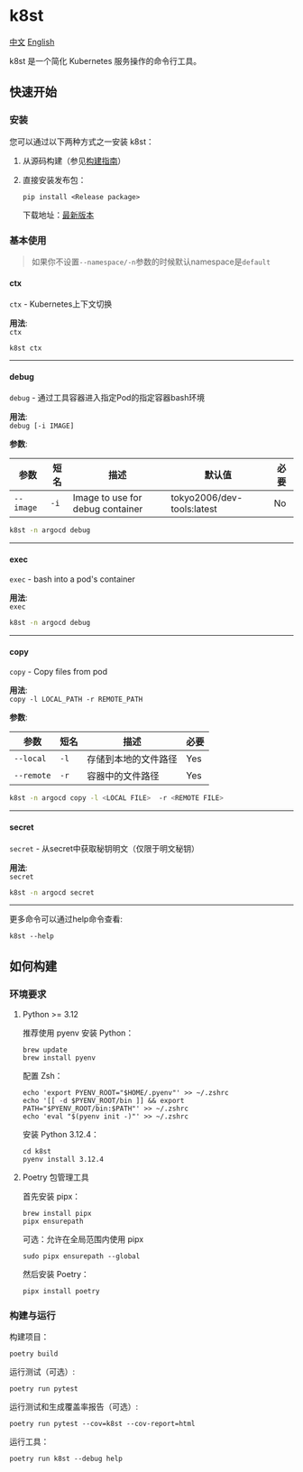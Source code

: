 # k8st

[中文](README.md)
[English](README_EN.md)

k8st 是一个简化 Kubernetes 服务操作的命令行工具。

## 快速开始

### 安装

您可以通过以下两种方式之一安装 k8st：

1. 从源码构建（参见[构建指南](#如何构建)）
2. 直接安装发布包：

   ```shell
   pip install <Release package>
   ```

   下载地址：[最新版本](https://github.com/tokyo2006/k8st/releases/tag/latest)

### 基本使用

> 如果你不设置`--namespace/-n`参数的时候默认namespace是`default`

#### ctx

`ctx` - Kubernetes上下文切换

**用法**:  
`ctx`

```shell
k8st ctx
```

---

#### debug

`debug` - 通过工具容器进入指定Pod的指定容器bash环境

**用法**:  
`debug [-i IMAGE]`

**参数**:

| 参数 | 短名 | 描述                   | 默认值                     | 必要 |
|-----------|-------|-------------------------------|-----------------------------|----------|
| `--image`   | `-i`  | Image to use for debug container | tokyo2006/dev-tools:latest | No       |

```bash
k8st -n argocd debug
```

---

#### exec

`exec` - bash into a pod's container

**用法**:  
`exec`

```bash
k8st -n argocd debug
```

---

#### copy

`copy` - Copy files from pod

**用法**:  
`copy -l LOCAL_PATH -r REMOTE_PATH`

**参数**:

| 参数 | 短名 | 描述                     | 必要 |
|-----------|-------|---------------------------------|----------|
| `--local`   | `-l`  | 存储到本地的文件路径           | Yes      |
| `--remote`  | `-r`  | 容器中的文件路径        | Yes      |

```bash
k8st -n argocd copy -l <LOCAL FILE>  -r <REMOTE FILE>
```

---

#### secret

`secret` - 从secret中获取秘钥明文（仅限于明文秘钥）

**用法**:  
`secret`

```bash
k8st -n argocd secret
```

---

更多命令可以通过help命令查看:

```shell
k8st --help
```

## 如何构建

### 环境要求

1. Python >= 3.12

   推荐使用 pyenv 安装 Python：

   ```shell
   brew update
   brew install pyenv
   ```

   配置 Zsh：

   ```shell
   echo 'export PYENV_ROOT="$HOME/.pyenv"' >> ~/.zshrc
   echo '[[ -d $PYENV_ROOT/bin ]] && export PATH="$PYENV_ROOT/bin:$PATH"' >> ~/.zshrc
   echo 'eval "$(pyenv init -)"' >> ~/.zshrc
   ```

   安装 Python 3.12.4：

   ```shell
   cd k8st
   pyenv install 3.12.4
   ```

2. Poetry 包管理工具

   首先安装 pipx：

   ```shell
   brew install pipx
   pipx ensurepath
   ```

   可选：允许在全局范围内使用 pipx

   ```shell
   sudo pipx ensurepath --global
   ```

   然后安装 Poetry：

   ```shell
   pipx install poetry
   ```

### 构建与运行

构建项目：

```shell
poetry build
```

运行测试（可选）:

```shell
poetry run pytest
```

运行测试和生成覆盖率报告（可选）:

```shell
poetry run pytest --cov=k8st --cov-report=html
```

运行工具：

```shell
poetry run k8st --debug help
```
